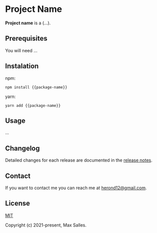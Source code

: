# Project Name

**Project name** is a (...).

## Prerequisites

You will need ...

## Instalation

npm:

```
npm install {{package-name}}
```

yarn:

```
yarn add {{package-name}}
```

## Usage

...

## Changelog

Detailed changes for each release are documented in the [release notes](https://github.com/maxsalles/js-package-template/releases).

## Contact

If you want to contact me you can reach me at <herond12@gmail.com>.

## License

[MIT](https://github.com/maxsalles/mx/blob/main/LICENSE)

Copyright (c) 2021-present, Max Salles.

